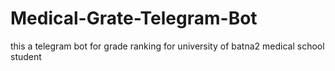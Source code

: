 # Medical-Grate-Telegram-Bot
this a telegram bot for grade ranking for university of batna2 medical school student
